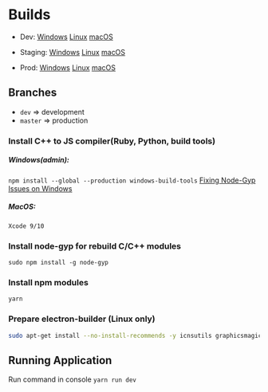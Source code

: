 # Builds

- Dev:
  [Windows](https://tgmsdev.qarea.org/distribution/win32/v3/timetrackerDev%20Setup%201.9.33.exe)
  [Linux](https://tgmsdev.qarea.org/distribution/linux/v3/timetrackerdev_1.9.33_amd64.deb)
  [macOS](https://tgmsdev.qarea.org/distribution/darwin/v3/timetrackerDev-1.9.33.pkg)

- Staging:
  [Windows](https://tgms-staging.qarea.org/distribution/win32/v3/timetrackerStaging%20Setup%201.9.33.exe)
  [Linux](https://tgms-staging.qarea.org/distribution/linux/v3/timetrackerstaging_1.9.33_amd64.deb)
  [macOS](https://tgms-staging.qarea.org/distribution/darwin/v3/timetrackerStaging-1.9.33.pkg)

- Prod:
  [Windows](https://web.timetracker.com/distribution/win32/v3/timetracker%20Setup%201.9.33.exe)
  [Linux](https://web.timetracker.com/distribution/linux/v3/timetracker_1.9.33_amd64.deb)
  [macOS](https://web.timetracker.com/distribution/darwin/v3/timetracker-1.9.33.pkg)

## Branches

- `dev` => development
- `master` => production

### Install C++ to JS compiler(Ruby, Python, build tools)

##### Windows(admin):

`npm install --global --production windows-build-tools`
[Fixing Node-Gyp Issues on Windows](https://spin.atomicobject.com/2019/03/27/node-gyp-windows/)

##### MacOS:

`Xcode 9/10`

### Install node-gyp for rebuild C/C++ modules

`sudo npm install -g node-gyp`

### Install npm modules

`yarn`

### Prepare electron-builder (Linux only)

```bash
sudo apt-get install --no-install-recommends -y icnsutils graphicsmagick xz-utils libxext-dev libxss-dev g++ libxss-dev pkg-config
```

## Running Application

Run command in console `yarn run dev`
